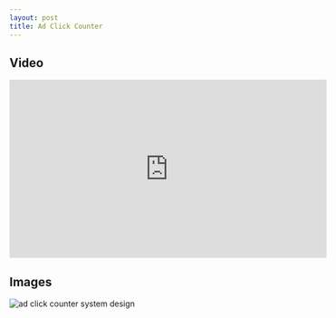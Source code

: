 ```yaml
---
layout: post
title: Ad Click Counter
---
```



## Video

<iframe width="560" height="315" src="https://www.youtube.com/embed/_vK53SnrUjk" title="YouTube video player" frameborder="0" allow="accelerometer; autoplay; clipboard-write; encrypted-media; gyroscope; picture-in-picture; web-share" allowfullscreen></iframe>


## Images

<img src="{{ site.baseurl }}/images/ad-click-counter/images/approach_1.png" alt="ad click counter system design">

